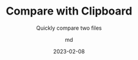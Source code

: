 ---
hasBody: true
date: 2023-02-08
title: Compare with Clipboard
technologies: []
topics: [tricks]
author: md
subtitle: Quickly compare two files
thumbnail: ./thumbnail.png
cardThumbnail: ./card.png
shortVideo:
  poster: ./tip.png
  url: https://youtu.be/UsifqobPdh0
seealso:
- title: (documentation) IntelliJ IDEA Help - Compare with Clipboard
  href: https://www.jetbrains.com/help/idea/pro-tips.html#compare-with-clipboard
- title: (documentation) IntelliJ IDEA Help - Compare files, folders, and text sources
  href: https://www.jetbrains.com/help/idea/comparing-files-and-folders.html
leadin: |
  Use IntelliJ IDEA to quickly compare two files, one in your IDE and one in your clipboard. Right-click anywhere in the file you want to compare and select **Compare with clipboard** from the context menu.

---